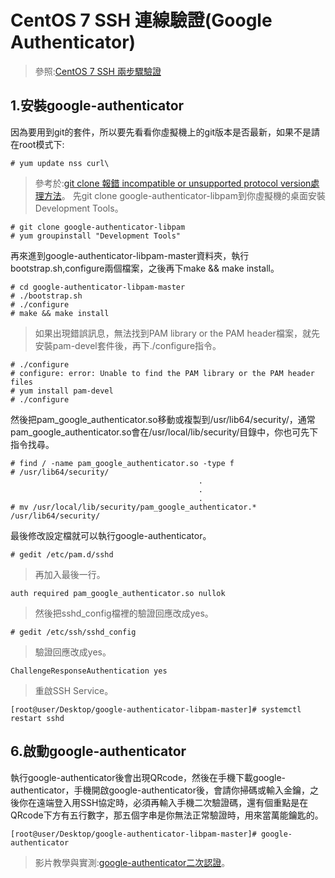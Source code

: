 # CentOS 7 SSH 連線驗證(Google Authenticator)  
> 參照:[CentOS 7 SSH 兩步驟驗證](https://kenwu0310.wordpress.com/2016/12/09/centos-7-ssh-%E9%9B%99%E5%9B%A0%E7%B4%A0%E8%AA%8D%E8%AD%89-using-google-authenticator/)
## 1.安裝google-authenticator
因為要用到git的套件，所以要先看看你虛擬機上的git版本是否最新，如果不是請在root模式下:
```
# yum update nss curl\
```
>參考於:[git clone 報錯 incompatible or unsupported protocol version處理方法](https://blog.csdn.net/feinifi/article/details/79629904)。
先git clone google-authenticator-libpam到你虛擬機的桌面安裝Development Tools。
```
# git clone google-authenticator-libpam
# yum groupinstall "Development Tools"
```
再來進到google-authenticator-libpam-master資料夾，執行bootstrap.sh,configure兩個檔案，之後再下make && make install。
```
# cd google-authenticator-libpam-master
# ./bootstrap.sh
# ./configure
# make && make install
```
>如果出現錯誤訊息，無法找到PAM library or the PAM header檔案，就先安裝pam-devel套件後，再下./configure指令。
```
# ./configure
# configure: error: Unable to find the PAM library or the PAM header files
# yum install pam-devel
# ./configure
```
然後把pam_google_authenticator.so移動或複製到/usr/lib64/security/，通常pam_google_authenticator.so會在/usr/local/lib/security/目錄中，你也可先下指令找尋。
```
# find / -name pam_google_authenticator.so -type f
# /usr/lib64/security/
                                          .
                                          .
                                          .
# mv /usr/local/lib/security/pam_google_authenticator.* /usr/lib64/security/
```
最後修改設定檔就可以執行google-authenticator。
```
# gedit /etc/pam.d/sshd
```
>再加入最後一行。
```
auth required pam_google_authenticator.so nullok
```
>然後把sshd_config檔裡的驗證回應改成yes。
```
# gedit /etc/ssh/sshd_config
```
>驗證回應改成yes。
```
ChallengeResponseAuthentication yes
```
>重啟SSH Service。
```
[root@user/Desktop/google-authenticator-libpam-master]# systemctl restart sshd
```
## 6.啟動google-authenticator
執行google-authenticator後會出現QRcode，然後在手機下載google-authenticator，手機開啟google-authenticator後，會請你掃碼或輸入金鑰，之後你在遠端登入用SSH協定時，必須再輸入手機二次驗證碼，還有個重點是在QRcode下方有五行數字，那五個字串是你無法正常驗證時，用來當萬能鑰匙的。
```
[root@user/Desktop/google-authenticator-libpam-master]# google-authenticator
```
> 影片教學與實測:[google-authenticator二次認證](https://www.youtube.com/watch?v=xyS7Ms2LalM)。
